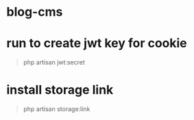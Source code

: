 # blog-cms

# run to create jwt key for cookie
> php artisan jwt:secret

# install storage link
> php artisan storage:link
